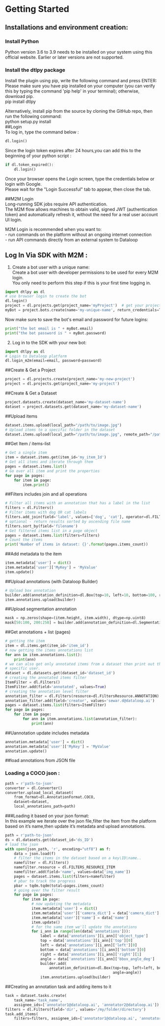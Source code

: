 # Getting Started  
## Installations and environment creation:  
### Install Python  
Python version 3.6 to 3.9 needs to be installed on your system using this official website. Earlier or later versions are not supported.  
  
### Install the dtlpy package  
Install the plugin using pip, write the following command and press ENTER:  
Please make sure you have pip installed on your computer (you can verify this by typing the command 'pip help' in your terminal); otherwise, download pip.  
pip install dtlpy  
  
Alternatively, install pip from the source by cloning the GitHub repo, then run the following command:  
python setup.py install  
##Login  
To log in, type the command below :  
  

```python
dl.login()
```
Since the login token expires after 24 hours,you can add this to the beginning of your python script :  

```python
if dl.token_expired():
    dl.login()
```
Once your browser opens the Login  screen, type the credentials below or login with Google.  
Please wait for the "Login Successful" tab to appear, then close the tab.  
  
##M2M Login  
Long-running SDK jobs require API authentication.  
The M2M flow allows machines to obtain valid, signed JWT (authentication token) and automatically refresh it, without the need for a real user account UI login.  
  
M2M Login is recommended when you want to:  
    - run commands on the platform without an ongoing internet connection  
    - run API commands directly from an external system to Dataloop  
  
## Log In Via SDK with M2M :  
1. Create a bot user with a unique name:  
Create a bot user with developer permissions to be used for every M2M login.  
You only need to perform this step if this is your first time logging in.  
  

```python
import dtlpy as dl
# use browser login to create the bot
dl.login()
project = dl.projects.get(project_name='myProject')  # get your project
myBot = project.bots.create(name='my-unique-name', return_credentials=True)
```
Now make  sure to save the bot's email and password for future logins:  

```python
print("the bot email is " + myBot.email)
print("the bot password is " + myBot.password)
```
2. Log in to the SDK with your new bot:  

```python
import dtlpy as dl
# Login to Dataloop platform
dl.login_m2m(email=email, password=password)
```
##Create & Get a Project  

```python
project = dl.projects.create(project_name='my-new-project')
project = dl.projects.get(project_name='my-project')
```
##Create & Get a Dataset  

```python
project.datasets.create(dataset_name='my-dataset-name')
dataset = project.datasets.get(dataset_name='my-dataset-name')
```
##Upload items  

```python
dataset.items.upload(local_path="/path/to/image.jpg")
# Upload items to a specific folder in the dataset
dataset.items.upload(local_path="/path/to/image.jpg", remote_path="/path/to/dataset/folder")
```
##Get Item / items-list  

```python
# Get a single item
item = dataset.items.get(item_id='my_item_Id')
# Get all items and iterate through them
pages = dataset.items.list()
# Go over all item and print the properties
for page in pages:
    for item in page:
        item.print()
```
##Filters includes join and all operations  
  

```python
# Filter all items with an annotation that has a label in the list
filters = dl.Filters()
# Filter items with dog OR cat labels
filters.add_join(field='label', values=['dog', 'cat'], operator=dl.FILTERS_OPERATIONS_IN)
# optional - return results sorted by ascending file name
filters.sort_by(field='filename')
# Get filtered items list in a page object
pages = dataset.items.list(filters=filters)
# Count the items
print('Number of items in dataset: {}'.format(pages.items_count))
```
##Add metadata to the item  

```python
item.metadata['user'] = dict()
item.metadata['user']['MyKey'] = 'MyValue'
item.update()
```
##Upload annotations (with Dataloop Builder)  
  

```python
# Upload box annotation
builder.add(annotation_definition=dl.Box(top=10, left=10, bottom=100, right=100, label='labelName'))
item.annotations.upload(builder)
```
##Upload segmentation annotation  

```python
mask = np.zeros(shape=(item.height, item.width), dtype=np.uint8)
mask[50:100, 200:250] = builder.add(annotation_definition=dl.Segmentation(geo=mask, label='label1'))
```
##Get annotations + list (pages)  
  

```python
# getting the item
item = dl.items.get(item_id='item_id')
# now getting the items annotations list
for ann in item.annotations.list():
    print(ann)
# we can also get only annotated items from a dataset then print out the annotations that were created by a
# specific user.
dataset = dl.datasets.get(dataset_id='dataset_id')
# creating the annotated items filter
ItemFilter = dl.Filters()
ItemFilter.add(field='annotated', values=True)
# creating the annotation level filter
annotation_filter = dl.Filters(resource=dl.FiltersResource.ANNOTATION)
annotation_filter.add(field='creator', values='sewar.d@dataloop.ai')
pages = dataset.items.list(filters=ItemFilter)
for page in pages:
    for item in page:
        for ann in item.annotations.list(annotation_filter):
            print(ann)
```
##Uannotation update includes metadata  

```python
annotation.metadata['user'] = dict()
annotation.metadata['user']['MyKey'] = 'MyValue'
annotation.update()
```
##load annotations from JSON file  
### Loading a COCO json :  
  

```python
path = r'path-to-json'
converter = dl.Converter()
converter.upload_local_dataset(
    from_format=dl.AnnotationFormat.COCO,
    dataset=dataset,
    local_annotations_path=path)
```
###Loading it based on your json format:  
In this example we iterate over the json file,filter the item from the platform based on it’s name,then update it’s metadata and upload annotations.  
  

```python
path = r'path-to-json'
ds = dl.datasets.get(dataset_id='ds_ID')
# load the json
with open(json_path, 'r', encoding="utf8") as f:
    data = json.load(f)
    # filter the items in the dataset based on a key\ID\name..
    namefilter = dl.Filters()
    namefilter.resource = dl.FILTERS_RESOURCE_ITEM
    namefilter.add(field='name', values=data['img_name'])
    pages = dataset.items.list(filters=namefilter)
    # pbar to track the progress
    pbar = tqdm.tqdm(total=pages.items_count)
    # going over the filter result
    for page in pages:
        for item in page:
            # now updating the metadata
            item.metadata['user'] = dict()
            item.metadata['user']['camera_dict'] = data['camera_dict']
            item.metadata['user']['name'] = data['name']
            item.update()
            # for the same item we'll update the annotations
            for i_ann in range(len(data['annotations'])):
                label = data['annotations'][i_ann]['object_type']
                top = data['annotations'][i_ann]['top'][0]
                left = data['annotations'][i_ann]['left'][0]
                bottom = data['annotations'][i_ann]['bottom'][0]
                right = data['annotations'][i_ann]['right'][1]
                angle = data['annotations'][i_ann]['bbox_angle_deg']
                builder.add(
                    annotation_definition=dl.Box(top=top, left=left, bottom=bottom, right=right, label=label,
                                                 angle=angle))
                item.annotations.upload(builder)
```
##Creating an annotation task and adding items to it  

```python
task = dataset.tasks.create(
    task_name='task_name',
    assignee_ids=['annotator1@dataloop.ai', 'annotator2@dataloop.ai'])
filters = dl.Filters(field='dir', values='/my/folder/directory')
task.add_items(
    filters=filters, assignee_ids=['annotator1@dataloop.ai', 'annotator2@dataloop.ai'])
```
